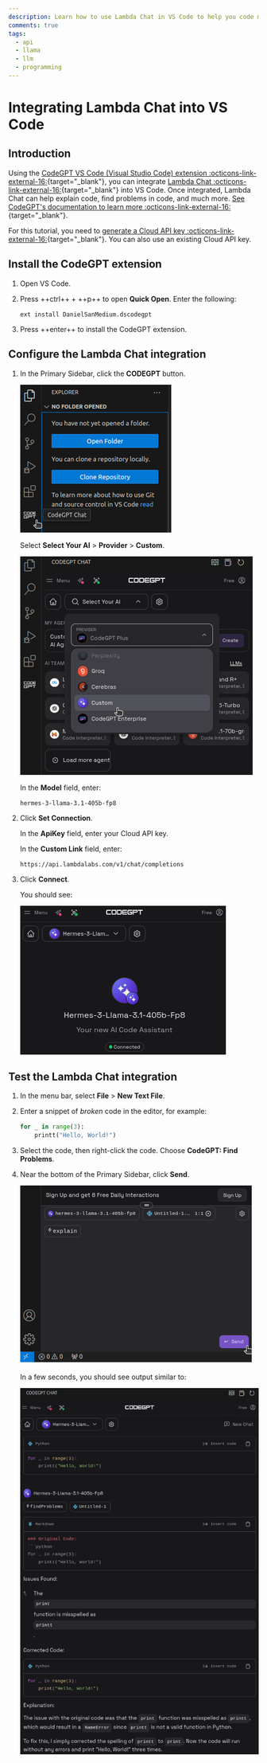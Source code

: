 ```yaml
---
description: Learn how to use Lambda Chat in VS Code to help you code more efficiently.
comments: true
tags:
  - api
  - llama
  - llm
  - programming
---
```


# Integrating Lambda Chat into VS Code

## Introduction

Using the
[CodeGPT VS Code (Visual Studio Code) extension :octicons-link-external-16:](https://marketplace.visualstudio.com/items?itemName=DanielSanMedium.dscodegpt){target="_blank"},
you can integrate
[Lambda Chat :octicons-link-external-16:](https://lambda.chat/chatui/){target="_blank"}
into VS Code. Once integrated, Lambda Chat can help explain code, find problems
in code, and much more.
[See CodeGPT's documentation to learn more :octicons-link-external-16:](https://docs.codegpt.co/docs/intro){target="_blank"}.

For this tutorial, you need to
[generate a Cloud API key :octicons-link-external-16:](https://cloud.lambdalabs.com/api-keys){target="_blank"}.
You can also use an existing Cloud API key.

## Install the CodeGPT extension

1. Open VS Code.

2. Press ++ctrl++ + ++p++ to open **Quick Open**. Enter the following:

    ```
    ext install DanielSanMedium.dscodegpt
    ```

3. Press ++enter++ to install the CodeGPT extension.

## Configure the Lambda Chat integration

1. In the Primary Sidebar, click the **CODEGPT** button.

    ![CODEGPT button in Primary Sidebar](../../assets/images/vs-code-button.png)

    Select **Select Your AI** > **Provider** > **Custom**.

    <!-- TODO: Replace with animation. There's no visual indication this menu
    scrolls. -->

    ![Custom provider under Select Your AI dropdown menu](../../assets/images/custom-ai-provider.png)

    In the **Model** field, enter:

    ```
    hermes-3-llama-3.1-405b-fp8
    ```

2. Click **Set Connection**.

    In the **ApiKey** field, enter your Cloud API key.

    In the **Custom Link** field, enter:

    ```
    https://api.lambdalabs.com/v1/chat/completions
    ```

3. Click **Connect**.

    You should see:

    ![CODEGPT connected](../../assets/images/codegpt-connected.png)

## Test the Lambda Chat integration

1. In the menu bar, select **File** > **New Text File**.

2. Enter a snippet of _broken_ code in the editor, for example:

    ```python
    for _ in range(3):
        printt("Hello, World!")
    ```

3. Select the code, then right-click the code. Choose **CodeGPT: Find
   Problems**.

4. Near the bottom of the Primary Sidebar, click **Send**.

    ![CODEGPT send](../../assets/images/codegpt-send.png)

    In a few seconds, you should see output similar to:

    ![CODEGPT output](../../assets/images/codegpt-find-problems-output.png)
